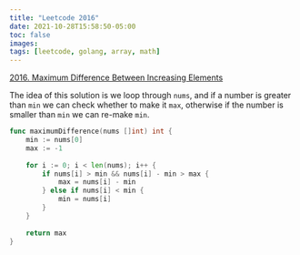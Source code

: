 ```yaml
---
title: "Leetcode 2016"
date: 2021-10-28T15:58:50-05:00
toc: false
images:
tags: [leetcode, golang, array, math]
---
```


[2016. Maximum Difference Between Increasing Elements](https://https://leetcode.com/problems/maximum-difference-between-increasing-elements/)

The idea of this solution is we loop through `nums`, and if a number is greater than `min` we can check whether to make it `max`, otherwise if the number is smaller than `min` we can re-make `min`.

``` go
func maximumDifference(nums []int) int {
    min := nums[0]
    max := -1
    
    for i := 0; i < len(nums); i++ {
        if nums[i] > min && nums[i] - min > max {
            max = nums[i] - min
        } else if nums[i] < min {
            min = nums[i]
        }
    }
    
    return max
}
```